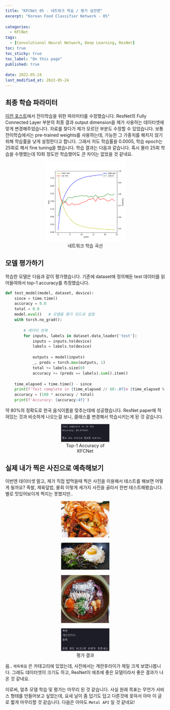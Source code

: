 ```yaml
---
title: "KFCNet 05 - 네트워크 학습 / 평가 실전편"
excerpt: "Korean Food Classifier Network - 05"

categories:
  - KFCNet
tags: 
  - [Convolutional Neural Network, Deep Learning, ResNet]
toc: true
toc_sticky: true
toc_label: "On this page"
published: true

date: 2022-05-24
last_modified_at: 2022-05-24
---
```


## 최종 학습 파라미터
[이전 포스트](https://jinseok-moon.github.io/kfcnet/kfc4)에서 전이학습을 위한 파라미터를 수정했습니다.
ResNet의 Fully Connected Layer 부분의 최종 결과 output dimension을 제가 사용하는 데이터셋에 맞게 변경해주었습니다.
자료를 찾다가 제가 모르던 부분도 수정할 수 있었습니다. 보통 전이학습에서는 pre-trained weights를 사용하는데, 가능한 그 가중치를 해치지 않기 위해 학습률을 낮게 설정한다고 합니다. 그래서 저도 학습률을 0.0005, 학습 epoch는 25회로 해서 fine tuning을 했습니다.
학습 결과는 다음과 같습니다. 혹시 몰라 25회 학습을 수행했는데 10회 정도만 학습했어도 큰 차이는 없었을 것 같네요. 

<center>
<figure style="width: 50%"> <img src="/Images/kfcnet/05/graph.png" alt="loss and acc curves"/>
<figcaption>네트워크 학습 곡선</figcaption>
</figure>
</center>

## 모델 평가하기
학습한 모델은 다음과 같이 평가했습니다. 기존에 dataset에 정의해둔 test 데이터를 읽어들여와서 top-1 accuracy를 측정했습니다.

```python
def test_model(model, dataset, device):
    since = time.time()
    accuracy = 0.0
    total = 0.0
    model.eval()   # 모델을 평가 모드로 설정
    with torch.no_grad():

        # 데이터 반복
        for inputs, labels in dataset.data_loader['test']:
            inputs = inputs.to(device)
            labels = labels.to(device)

            outputs = model(inputs)
            _, preds = torch.max(outputs, 1)
            total += labels.size(0)
            accuracy += (preds == labels).sum().item()

    time_elapsed = time.time() - since
    print(f'Test complete in {time_elapsed // 60:.0f}m {time_elapsed % 60:.0f}s')
    accuracy = (100 * accuracy / total)
    print(f'Accuracy: {accuracy:4f}')
```

약 80%의 정확도로 한국 음식이름을 맞추는데에 성공했습니다. ResNet paper에 적혀있는 것과 비슷하게 나오는걸 보니, 클래스를 변경해서 학습시키는게 된 것 같습니다.

<center>
<figure style="width: 30%"> <img src="/Images/kfcnet/05/result.jpg" alt="Classification Task Score"/>
<figcaption>Top-1 Accuracy of KFCNet</figcaption>
</figure>
</center>

## 실제 내가 찍은 사진으로 예측해보기
이번엔 데이터셋 말고, 제가 직접 밥먹을때 찍은 사진을 이용해서 테스트를 해보면 어떻게 될까요? 족발, 제육덮밥, 물회 이렇게 세가지 사진을 골라서 한번 테스트해봤습니다. 별로 맛있어보이게 찍지는 못했지만..
<center>
<figure style="width: 30%">
<img src="/Images/kfcnet/05/IMG_9319.JPG" alt="족발"/>
</figure>
<figure style="width: 30%">
<img src="/Images/kfcnet/05/20210820_123511.jpg" alt="제육덮밥"/>
</figure>
<figure style="width: 30%">
<img src="/Images/kfcnet/05/20210817_114609.jpg" alt="물회"/>
</figure>
</center>


<center>
<figure style="width: 30%"> <img src="/Images/kfcnet/05/result2.jpg" alt="Classification Task Score"/>
<figcaption>평가 결과</figcaption>
</figure>
</center>

음.. `제육볶음` 은 카테고리에 있었는데, 사진에서는 계란후라이가 제일 크게 보였나봅니다. 그래도 데이터셋이 크기도 하고, ResNet이 애초에 좋은 모델이라서 좋은 결과가 나온 것 같네요. 

이로써, 얼추 모델 학습 및 평가는 마무리 된 것 같습니다. 사실 원래 목표는 무언가 서비스 형태를 만들어보고 싶었는데, 요새 날이 좀 덥기도 덥고 다른것에 꽂혀서 아마 이 글로 짧게 마무리할 것 같습니다. 다음은 아마도 `Metal API` 일 것 같네요!
